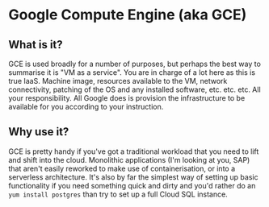 # Google Compute Engine (aka GCE)
## What is it?
GCE is used broadly for a number of purposes, but perhaps the best way to summarise it is "VM as a service". You are in charge of a lot here as this is true IaaS. Machine image, resources available to the VM, network connectivity, patching of the OS and any installed software, etc. etc. etc. All your responsibility. All Google does is provision the infrastructure to be available for you according to your instruction.
## Why use it?
GCE is pretty handy if you've got a traditional workload that you need to lift and shift into the cloud. Monolithic applications (I'm looking at you, SAP) that aren't easily reworked to make use of containerisation, or into a serverless architecture. It's also by far the simplest way of setting up basic functionality if you need something quick and dirty and you'd rather do an `yum install postgres` than try to set up a full Cloud SQL instance.